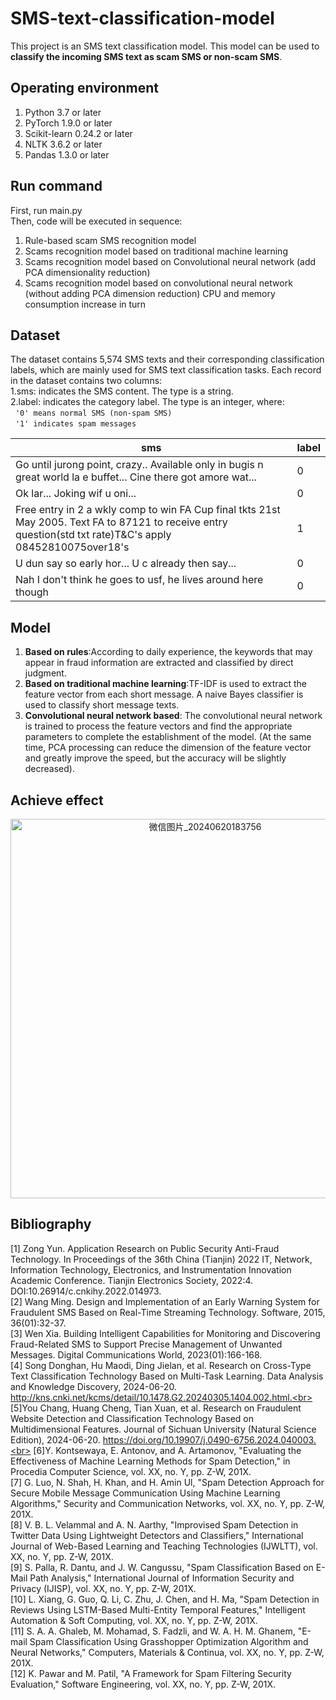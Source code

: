 # SMS-text-classification-model
This project is an SMS text classification model. This model can be used to **classify the incoming SMS text as scam SMS or non-scam SMS**.
## Operating environment
1. Python 3.7 or later<br>
2. PyTorch 1.9.0 or later<br>
3. Scikit-learn 0.24.2 or later<br>
4. NLTK 3.6.2 or later<br>
5. Pandas 1.3.0 or later<br>
## Run command
First, run main.py<br>
Then, code will be executed in sequence:
1. Rule-based scam SMS recognition model
2. Scams recognition model based on traditional machine learning
3. Scams recognition model based on Convolutional neural network (add PCA dimensionality reduction)
4. Scams recognition model based on convolutional neural network (without adding PCA dimension reduction)
CPU and memory consumption increase in turn
## Dataset
The dataset contains 5,574 SMS texts and their corresponding classification labels, which are mainly used for SMS text classification tasks. Each record in the dataset contains two columns:<br>
1.sms: indicates the SMS content. The type is a string.<br>
2.label: indicates the category label. The type is an integer, where:<br>
&nbsp;&nbsp;```'0' means normal SMS (non-spam SMS)```<br>
&nbsp;&nbsp;```'1' indicates spam messages```<br>
<html xmlns:v="urn:schemas-microsoft-com:vml" xmlns:o="urn:schemas-microsoft-com:office:office" xmlns:x="urn:schemas-microsoft-com:office:excel" xmlns="http://www.w3.org/TR/REC-html40">
<head>

<meta name=Generator content="Microsoft Excel">
<!--[if !mso]>

<!--.font0
	{color:#000000;
	font-size:12.0pt;
	font-family:宋体;
	font-weight:400;
	font-style:normal;
	text-decoration:none;}
.font1
	{color:#000000;
	font-size:11.0pt;
	font-family:宋体;
	font-weight:400;
	font-style:normal;
	text-decoration:none;}
br
	{mso-data-placement:same-cell;}
td
	{padding-top:1px;
	padding-left:1px;
	padding-right:1px;
	mso-ignore:padding;
	color:#000000;
	font-size:12.0pt;
	font-weight:400;
	font-style:normal;
	text-decoration:none;
	font-family:宋体;
	mso-generic-font-family:auto;
	mso-font-charset:134;
	mso-number-format:General;
	border:none;
	mso-background-source:auto;
	mso-pattern:auto;
	text-align:general;
	vertical-align:middle;
	white-space:nowrap;
	mso-rotate:0;
	mso-protection:locked visible;}
.et2
	{color:#000000;
	font-size:11.0pt;
	mso-generic-font-family:auto;
	mso-font-charset:134;}
-->

</head>
<body>
<!--StartFragment-->

sms | label
-- | --
Go until jurong point, crazy.. Available only in bugis n great world la e buffet... Cine there got amore wat... | 0
Ok lar... Joking wif u oni... | 0
Free entry in 2 a wkly comp to win FA Cup final tkts 21st May 2005. Text FA to 87121 to receive entry question(std txt rate)T&C's apply 08452810075over18's | 1
U dun say so early hor... U c already then say... | 0
Nah I don't think he goes to usf, he lives around here though | 0


<!--EndFragment-->
</body>

</html>

## Model
1. **Based on rules**:According to daily experience, the keywords that may appear in fraud information are extracted and classified by direct judgment.
2. **Based on traditional machine learning**:TF-IDF is used to extract the feature vector from each short message. A naive Bayes classifier is used to classify short message texts.
3. **Convolutional neural network based**: The convolutional neural network is trained to process the feature vectors and find the appropriate parameters to complete the establishment of the model. (At the same time, PCA processing can reduce the dimension of the feature vector and greatly improve the speed, but the accuracy will be slightly decreased).


## Achieve effect
<div align=center>
<img width="607" alt="微信图片_20240620183756" src="https://github.com/Jason040114/SMS-text-classification-model/assets/125139348/29434e76-dc62-405a-8d04-2a2a29c37ec5">
</div>

## Bibliography
[1] Zong Yun. Application Research on Public Security Anti-Fraud Technology. In Proceedings of the 36th China (Tianjin) 2022 IT, Network, Information Technology, Electronics, and Instrumentation Innovation Academic Conference. Tianjin Electronics Society, 2022:4. DOI:10.26914/c.cnkihy.2022.014973.<br>
[2] Wang Ming. Design and Implementation of an Early Warning System for Fraudulent SMS Based on Real-Time Streaming Technology. Software, 2015, 36(01):32-37.<br>
[3] Wen Xia. Building Intelligent Capabilities for Monitoring and Discovering Fraud-Related SMS to Support Precise Management of Unwanted Messages. Digital Communications World, 2023(01):166-168.<br>
[4] Song Donghan, Hu Maodi, Ding Jielan, et al. Research on Cross-Type Text Classification Technology Based on Multi-Task Learning. Data Analysis and Knowledge Discovery, 2024-06-20. http://kns.cnki.net/kcms/detail/10.1478.G2.20240305.1404.002.html.<br>
[5]You Chang, Huang Cheng, Tian Xuan, et al. Research on Fraudulent Website Detection and Classification Technology Based on Multidimensional Features. Journal of Sichuan University (Natural Science Edition), 2024-06-20. https://doi.org/10.19907/j.0490-6756.2024.040003.<br>
[6]Y. Kontsewaya, E. Antonov, and A. Artamonov, "Evaluating the Effectiveness of Machine Learning Methods for Spam Detection," in Procedia Computer Science, vol. XX, no. Y, pp. Z-W, 201X.<br>
[7] G. Luo, N. Shah, H. Khan, and H. Amin Ul, "Spam Detection Approach for Secure Mobile Message Communication Using Machine Learning Algorithms," Security and Communication Networks, vol. XX, no. Y, pp. Z-W, 201X.<br>
[8] V. B. L. Velammal and A. N. Aarthy, "Improvised Spam Detection in Twitter Data Using Lightweight Detectors and Classifiers," International Journal of Web-Based Learning and Teaching Technologies (IJWLTT), vol. XX, no. Y, pp. Z-W, 201X.<br>
[9] S. Palla, R. Dantu, and J. W. Cangussu, "Spam Classification Based on E-Mail Path Analysis," International Journal of Information Security and Privacy (IJISP), vol. XX, no. Y, pp. Z-W, 201X.<br>
[10] L. Xiang, G. Guo, Q. Li, C. Zhu, J. Chen, and H. Ma, "Spam Detection in Reviews Using LSTM-Based Multi-Entity Temporal Features," Intelligent Automation & Soft Computing, vol. XX, no. Y, pp. Z-W, 201X.<br>
[11] S. A. A. Ghaleb, M. Mohamad, S. Fadzli, and W. A. H. M. Ghanem, "E-mail Spam Classification Using Grasshopper Optimization Algorithm and Neural Networks," Computers, Materials & Continua, vol. XX, no. Y, pp. Z-W, 201X.<br>
[12] K. Pawar and M. Patil, "A Framework for Spam Filtering Security Evaluation," Software Engineering, vol. XX, no. Y, pp. Z-W, 201X.<br>

